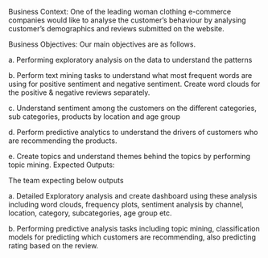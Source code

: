 Business Context: One of the leading woman clothing e-commerce companies would like to analyse the customer’s behaviour by analysing customer’s demographics and reviews submitted on the website.

Business Objectives: Our main objectives are as follows.

a. Performing exploratory analysis on the data to understand the patterns

b. Perform text mining tasks to understand what most frequent words are using for positive sentiment and negative sentiment. Create word clouds for the positive & negative reviews separately.

c. Understand sentiment among the customers on the different categories, sub categories, products by location and age group

d. Perform predictive analytics to understand the drivers of customers who are recommending the products.

e. Create topics and understand themes behind the topics by performing topic mining. Expected Outputs:

The team expecting below outputs

a. Detailed Exploratory analysis and create dashboard using these analysis including word clouds, frequency plots, sentiment analysis by channel, location, category, subcategories, age group etc.

b. Performing predictive analysis tasks including topic mining, classification models for predicting which customers are recommending, also predicting rating based on the review.
